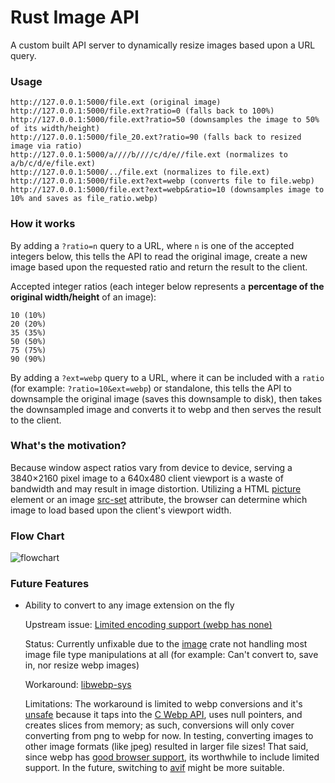 # Rust Image API

A custom built API server to dynamically resize images based upon a URL query.

### Usage

```
http://127.0.0.1:5000/file.ext (original image)
http://127.0.0.1:5000/file.ext?ratio=0 (falls back to 100%)
http://127.0.0.1:5000/file.ext?ratio=50 (downsamples the image to 50% of its width/height)
http://127.0.0.1:5000/file_20.ext?ratio=90 (falls back to resized image via ratio)
http://127.0.0.1:5000/a////b////c/d/e//file.ext (normalizes to a/b/c/d/e/file.ext)
http://127.0.0.1:5000/../file.ext (normalizes to file.ext)
http://127.0.0.1:5000/file.ext?ext=webp (converts file to file.webp)
http://127.0.0.1:5000/file.ext?ext=webp&ratio=10 (downsamples image to 10% and saves as file_ratio.webp)
```

### How it works

By adding a `?ratio=n` query to a URL, where `n` is one of the accepted integers below, this tells the API to read the original image, create a new image based upon the requested ratio and return the result to the client.

Accepted integer ratios (each integer below represents a **percentage of the original width/height** of an image):

```
10 (10%)
20 (20%)
35 (35%)
50 (50%)
75 (75%)
90 (90%)
```

By adding a `?ext=webp` query to a URL, where it can be included with a `ratio` (for example: `?ratio=10&ext=webp`) or standalone, this tells the API to downsample the original image (saves this downsample to disk), then takes the downsampled image and converts it to webp and then serves the result to the client.

### What's the motivation?

Because window aspect ratios vary from device to device, serving a 3840×2160 pixel image to a 640x480 client viewport is a waste of bandwidth and may result in image distortion. Utilizing a HTML [picture](https://developer.mozilla.org/en-US/docs/Web/HTML/Element/picture) element or an image [src-set](https://developer.mozilla.org/en-US/docs/Web/API/HTMLImageElement/srcset) attribute, the browser can determine which image to load based upon the client's viewport width.

### Flow Chart

![flowchart](https://i.imgur.com/m7j3XOU.png)

### Future Features

- Ability to convert to any image extension on the fly

  Upstream issue: [Limited encoding support (webp has none)](https://github.com/image-rs/image#supported-image-formats)

  Status: Currently unfixable due to the [image](https://github.com/image-rs/image) crate not handling most image file type manipulations at all (for example: Can't convert to, save in, nor resize webp images)

  Workaround: [libwebp-sys](https://docs.rs/libwebp-sys/0.4.0/libwebp_sys/)

  Limitations: The workaround is limited to webp conversions and it's [unsafe](https://doc.rust-lang.org/book/ch19-01-unsafe-rust.html) because it taps into the [C Webp API](https://developers.google.com/speed/webp/docs/api), uses null pointers, and creates slices from memory; as such, conversions will only cover converting from png to webp for now. In testing, converting images to other image formats (like jpeg) resulted in larger file sizes! That said, since webp has [good browser support](https://caniuse.com/webp), its worthwhile to include limited support. In the future, switching to [avif](https://caniuse.com/avif) might be more suitable.
